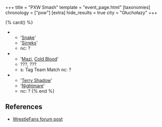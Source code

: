 +++
title = "PXW Smash"
template = "event_page.html"
[taxonomies]
chronology = ["pxw"]
[extra]
hide_results = true
city = "Głuchołazy"
+++

{% card() %}
- - '[Snake](@/w/snake.md)'
  - '[Sirreks](@/w/sirreks.md)'
  - nc: ?
- - '[Mazi](@/w/mazi.md), [Cold Blood](@/w/cold-blood.md)'
  - ???, ???
  - s: Tag Team Match
    nc: ?
- - '[Terry Shadow](@/w/shadow.md)'
  - '[Nightmare](@/w/nightmare.md)'
  - nc: ?
{% end %}


## References

* [WrestleFans forum post](https://wrestlefans.pl/forum/viewtopic.php?f=247&t=24203)
